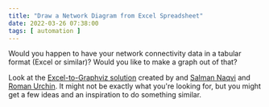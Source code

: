 ```yaml
---
title: "Draw a Network Diagram from Excel Spreadsheet"
date: 2022-03-26 07:38:00
tags: [ automation ]
---
```

Would you happen to have your network connectivity data in a tabular format (Excel or similar)? Would you like to make a graph out of that? 

Look at the [Excel-to-Graphviz solution](https://salmannaqvi.com/2022/03/15/convert-excel-documents-into-diagrams-with-video/) created by and [Salman Naqvi](https://salmannaqvi.com/about/) and [Roman Urchin](https://github.com/dukkee). It might not be exactly what you're looking for, but you might get a few ideas and an inspiration to do something similar.
